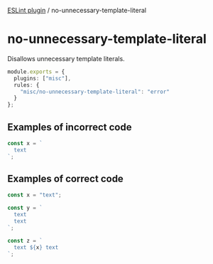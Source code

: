 [ESLint plugin](https://ilyub.github.io/eslint-plugin-misc/) / no-unnecessary-template-literal

# no-unnecessary-template-literal

Disallows unnecessary template literals.

```ts
module.exports = {
  plugins: ["misc"],
  rules: {
    "misc/no-unnecessary-template-literal": "error"
  }
};
```

## Examples of incorrect code

```ts
const x = `
  text
`;
```

## Examples of correct code

```ts
const x = "text";

const y = `
  text
  text
`;

const z = `
  text ${x} text
`;
```